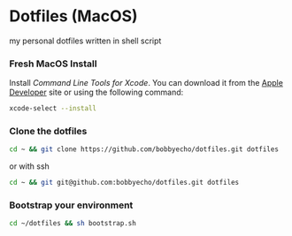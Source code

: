 # Dotfiles (MacOS)
my personal dotfiles written in shell script

### Fresh MacOS Install
Install _Command Line Tools for Xcode_. You can download it from the [Apple Developer](https://developer.apple.com/download/more/?=command%20line%20tools) site or using the following command:

```sh
xcode-select --install
```

### Clone the dotfiles
```sh
cd ~ && git clone https://github.com/bobbyecho/dotfiles.git dotfiles
```
or with ssh
```sh
cd ~ && git git@github.com:bobbyecho/dotfiles.git dotfiles
```

### Bootstrap your environment
```sh
cd ~/dotfiles && sh bootstrap.sh
```